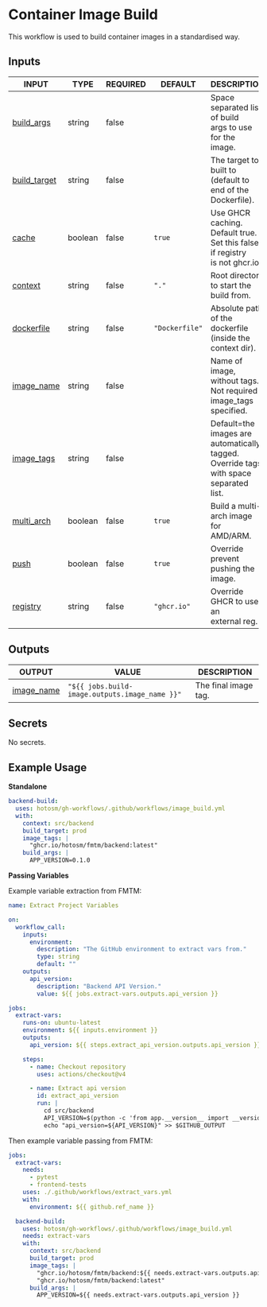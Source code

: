 # Container Image Build

This workflow is used to build container
images in a standardised way.

## Inputs

<!-- AUTO-DOC-INPUT:START - Do not remove or modify this section -->

| INPUT                                                                | TYPE    | REQUIRED | DEFAULT        | DESCRIPTION                                                                                   |
| -------------------------------------------------------------------- | ------- | -------- | -------------- | --------------------------------------------------------------------------------------------- |
| <a name="input_build_args"></a>[build_args](#input_build_args)       | string  | false    |                | Space separated list of build <br>args to use for the <br>image.                              |
| <a name="input_build_target"></a>[build_target](#input_build_target) | string  | false    |                | The target to built to <br>(default to end of the Dockerfile).                                |
| <a name="input_cache"></a>[cache](#input_cache)                      | boolean | false    | `true`         | Use GHCR caching. Default true. <br>Set this false if registry <br>is not ghcr.io.            |
| <a name="input_context"></a>[context](#input_context)                | string  | false    | `"."`          | Root directory to start the <br>build from.                                                   |
| <a name="input_dockerfile"></a>[dockerfile](#input_dockerfile)       | string  | false    | `"Dockerfile"` | Absolute path of the dockerfile <br>(inside the context dir).                                 |
| <a name="input_image_name"></a>[image_name](#input_image_name)       | string  | false    |                | Name of image, without tags. <br>Not required if image_tags specified.                        |
| <a name="input_image_tags"></a>[image_tags](#input_image_tags)       | string  | false    |                | Default=the images are automatically tagged. <br>Override tags with space separated <br>list. |
| <a name="input_multi_arch"></a>[multi_arch](#input_multi_arch)       | boolean | false    | `true`         | Build a multi-arch image for <br>AMD/ARM.                                                     |
| <a name="input_push"></a>[push](#input_push)                         | boolean | false    | `true`         | Override prevent pushing the image.                                                           |
| <a name="input_registry"></a>[registry](#input_registry)             | string  | false    | `"ghcr.io"`    | Override GHCR to use an <br>external reg.                                                     |

<!-- AUTO-DOC-INPUT:END -->

## Outputs

<!-- AUTO-DOC-OUTPUT:START - Do not remove or modify this section -->

| OUTPUT                                                           | VALUE                                          | DESCRIPTION          |
| ---------------------------------------------------------------- | ---------------------------------------------- | -------------------- |
| <a name="output_image_name"></a>[image_name](#output_image_name) | `"${{ jobs.build-image.outputs.image_name }}"` | The final image tag. |

<!-- AUTO-DOC-OUTPUT:END -->

## Secrets

<!-- AUTO-DOC-SECRETS:START - Do not remove or modify this section -->

No secrets.

<!-- AUTO-DOC-SECRETS:END -->

## Example Usage

**Standalone**

```yaml
backend-build:
  uses: hotosm/gh-workflows/.github/workflows/image_build.yml
  with:
    context: src/backend
    build_target: prod
    image_tags: |
      "ghcr.io/hotosm/fmtm/backend:latest"
    build_args: |
      APP_VERSION=0.1.0
```

**Passing Variables**

Example variable extraction from FMTM:

```yaml
name: Extract Project Variables

on:
  workflow_call:
    inputs:
      environment:
        description: "The GitHub environment to extract vars from."
        type: string
        default: ""
    outputs:
      api_version:
        description: "Backend API Version."
        value: ${{ jobs.extract-vars.outputs.api_version }}

jobs:
  extract-vars:
    runs-on: ubuntu-latest
    environment: ${{ inputs.environment }}
    outputs:
      api_version: ${{ steps.extract_api_version.outputs.api_version }}

    steps:
      - name: Checkout repository
        uses: actions/checkout@v4

      - name: Extract api version
        id: extract_api_version
        run: |
          cd src/backend
          API_VERSION=$(python -c 'from app.__version__ import __version__; print(__version__)')
          echo "api_version=${API_VERSION}" >> $GITHUB_OUTPUT
```

Then example variable passing from FMTM:

```yaml
jobs:
  extract-vars:
    needs:
      - pytest
      - frontend-tests
    uses: ./.github/workflows/extract_vars.yml
    with:
      environment: ${{ github.ref_name }}

  backend-build:
    uses: hotosm/gh-workflows/.github/workflows/image_build.yml
    needs: extract-vars
    with:
      context: src/backend
      build_target: prod
      image_tags: |
        "ghcr.io/hotosm/fmtm/backend:${{ needs.extract-vars.outputs.api_version }}-${{ github.ref_name }}"
        "ghcr.io/hotosm/fmtm/backend:latest"
      build_args: |
        APP_VERSION=${{ needs.extract-vars.outputs.api_version }}
```
